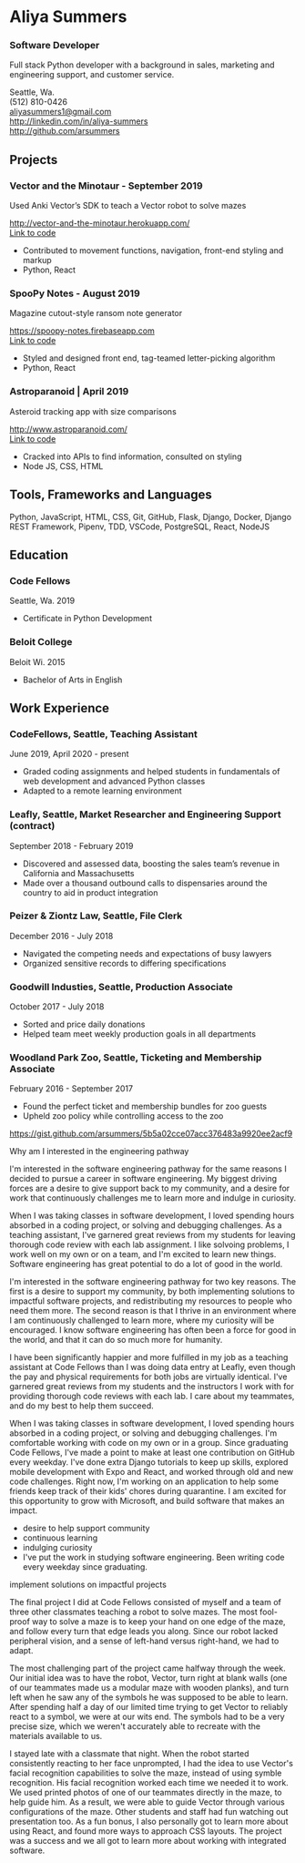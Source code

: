 # Aliya Summers

### Software Developer
Full stack Python developer with a background in sales, marketing and  engineering support, and customer service. 

Seattle, Wa.  
(512) 810-0426  
<aliyasummers1@gmail.com>  
<http://linkedin.com/in/aliya-summers>  
<http://github.com/arsummers>  

## Projects

### Vector and the Minotaur - September 2019

Used Anki Vector’s SDK to teach a Vector robot to solve mazes

<http://vector-and-the-minotaur.herokuapp.com/>  
[Link to code](https://github.com/Vector-and-the-Minotaur)
- Contributed to movement functions, navigation, front-end styling and markup
- Python, React

### SpooPy Notes - August 2019

Magazine cutout-style ransom note generator

<https://spoopy-notes.firebaseapp.com>  
[Link to code](https://github.com/SpooPy-Notes-Org)
- Styled and designed front end, tag-teamed letter-picking algorithm
- Python, React

### Astroparanoid | April 2019

Asteroid tracking app with size comparisons

<http://www.astroparanoid.com/>  
[Link to code](https://github.com/astro-paranoid/astroparanoid.com)  
- Cracked into APIs to find information, consulted on styling
- Node JS, CSS, HTML

## Tools, Frameworks and Languages

Python, JavaScript, HTML, CSS, Git, GitHub, Flask, Django, Docker, Django REST Framework, Pipenv, TDD, VSCode, PostgreSQL, React, NodeJS

## Education

### Code Fellows

Seattle, Wa. 2019
- Certificate in Python Development

### Beloit College

Beloit Wi. 2015
- Bachelor of Arts in English

## Work Experience

### CodeFellows, Seattle, Teaching Assistant

June 2019, April 2020 - present

- Graded coding assignments and helped students in fundamentals of web development and advanced Python classes
- Adapted to a remote learning environment

### Leafly, Seattle, Market Researcher and Engineering Support (contract)

September 2018 - February 2019

- Discovered and assessed data, boosting the sales team’s revenue in California and Massachusetts
- Made over a thousand outbound calls to dispensaries around the country to aid in product integration

### Peizer & Ziontz Law, Seattle, File Clerk

December 2016 - July 2018

- Navigated the competing needs and expectations of busy lawyers
- Organized sensitive records  to differing specifications

### Goodwill Industies, Seattle, Production Associate

October 2017 - July 2018

- Sorted and price daily donations
- Helped team meet weekly production goals in all departments

### Woodland Park Zoo, Seattle, Ticketing and Membership Associate

February 2016 - September 2017

- Found the perfect ticket and membership bundles for zoo guests
- Upheld zoo policy while controlling access to the zoo


https://gist.github.com/arsummers/5b5a02cce07acc376483a9920ee2acf9

Why am I interested in the engineering pathway

I'm interested in the software engineering pathway for the same reasons I decided to pursue a career in software engineering. My biggest driving forces are a desire to give support back to my community, and a desire for work that continuously challenges me to learn more and indulge in curiosity.

When I was taking classes in software development, I loved spending hours absorbed in a coding project, or solving and debugging challenges. As a teaching assistant, I've garnered great reviews from my students for leaving thorough code review with each lab assignment. I like solvoing problems, I work well on my own or on a team, and I'm excited to learn new things. Software engineering has great potential to do a lot of good in the world. 




I'm interested in the software engineering pathway for two key reasons. The first is a desire to support my community, by both implementing solutions to impactful software projects, and redistributing my resources to people who need them more. The second reason is that I thrive in an environment where I am continuously challenged to learn more, where my curiosity will be encouraged. I know software engineering has often been a force for good in the world, and that it can do so much more for humanity.

I have been significantly happier and more fulfilled in my job as a teaching assistant at Code Fellows than I was doing data entry at Leafly, even though the pay and physical requirements for both jobs are virtually identical. I've garnered great reviews from my students and the instructors I work with for providing thorough code reviews with each lab. I care about my teammates, and do my best to help them succeed.

When I was taking classes in software development, I loved spending hours absorbed in a coding project, or solving and debugging challenges. I'm comfortable working with code on my own or in a group. Since graduating Code Fellows, I've made a point to make at least one contribution on GitHub every weekday. I've done extra Django tutorials to keep up skills, explored mobile development with Expo and React, and worked through old and new code challenges. Right now, I'm working on an application to help some friends keep track of their kids' chores during quarantine. I am excited for this opportunity to grow with Microsoft, and build software that makes an impact.


- desire to help support community
- continuous learning
- indulging curiosity
- I've put the work in studying software engineering. Been writing code every weekday since graduating. 

implement solutions on impactful projects


The final project I did at Code Fellows consisted of myself and a team of three other classmates teaching a robot to solve mazes. The most fool-proof way to solve a maze is to keep your hand on one edge of the maze, and follow every turn that edge leads you along. Since our robot lacked peripheral vision, and a sense of left-hand versus right-hand, we had to adapt. 

The most challenging part of the project came halfway through the week. Our initial idea was to have the robot, Vector, turn right at blank walls (one of our teammates made us a modular maze with wooden planks), and turn left when he saw any of the symbols he was supposed to be able to learn. After spending half a day of our limited time trying to get Vector to reliably react to a symbol, we were at our wits end. The symbols had to be a very precise size, which we weren't accurately able to recreate with the materials available to us.

I stayed late with a classmate that night. When the robot started consistently reacting to her face unprompted, I had the idea to use Vector's facial recognition capabilities to solve the maze, instead of using symble recognition. His facial recognition worked each time we needed it to work. We used printed photos of one of our teammates directly in the maze, to help guide him. As a result, we were able to guide Vector through various configurations of the maze. Other students and staff had fun watching out presentation too. As a fun bonus, I also personally got to learn more about using React, and found more ways to approach CSS layouts. The project was a success and we all got to learn more about working with integrated software.